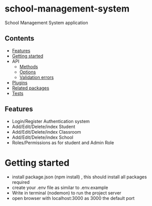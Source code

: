 # school-management-system

School Management System application

## Contents

- [Features](#features)
- [Getting started](#getting-started)
- API
  - [Methods](#api)
  - [Options](#options)
  - [Validation errors](#validation-errors)
- [Plugins](#plugins)
- [Related packages](#related-packages)
- [Tests](#tests)

## Features

- Login/Register Authentication system
- Add/Edit/Delete/index Student
- Add/Edit/Delete/index Classroom
- Add/Edit/Delete/index School
- Roles/Permissions as for student and Admin Role

# Getting started

- install package.json (npm install) , this should install all packages required
- create your .env file as similar to .env.example
- Write in terminal (nodemon) to run the project server
- open browser with localhost:3000 as 3000 the default port
